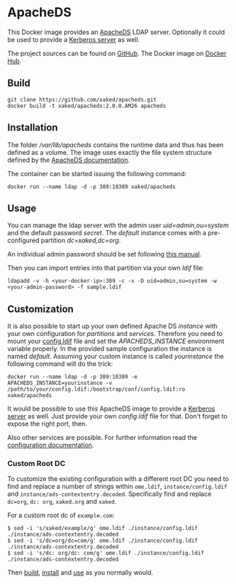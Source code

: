 # ApacheDS

This Docker image provides an [ApacheDS](https://directory.apache.org/apacheds/) LDAP server. Optionally it could be used to provide a [Kerberos server](https://directory.apache.org/apacheds/advanced-ug/2.1-config-description.html#kerberos-server) as well.

The project sources can be found on [GitHub](https://github.com/xaked/apacheds). The Docker image on [Docker Hub](https://registry.hub.docker.com/u/xaked/apacheds/).


## Build

    git clone https://github.com/xaked/apacheds.git
    docker build -t xaked/apacheds:2.0.0.AM26 apacheds


## Installation

The folder */var/lib/apacheds* contains the runtime data and thus has been defined as a volume. The image uses exactly the file system structure defined by the [ApacheDS documentation](https://directory.apache.org/apacheds/advanced-ug/2.2.1-debian-instance-layout.html).

The container can be started issuing the following command:

    docker run --name ldap -d -p 389:10389 xaked/apacheds


## Usage

You can manage the ldap server with the admin user *uid=admin,ou=system* and the default password *secret*. The *default* instance comes with a pre-configured partition *dc=xaked,dc=org*.

An individual admin password should be set following [this manual](https://directory.apache.org/apacheds/basic-ug/1.4.2-changing-admin-password.html).

Then you can import entries into that partition via your own *ldif* file:

    ldapadd -v -h <your-docker-ip>:389 -c -x -D uid=admin,ou=system -w <your-admin-password> -f sample.ldif


## Customization

It is also possible to start up your own defined Apache DS *instance* with your own configuration for *partitions* and *services*. Therefore you need to mount your [config.ldif](https://github.com/xaked/apacheds/blob/master/instance/config.ldif) file and set the *APACHEDS_INSTANCE* environment variable properly. In the provided sample configuration the instance is named *default*. Assuming your custom instance is called *yourinstance* the following command will do the trick:

    docker run --name ldap -d -p 389:10389 -e APACHEDS_INSTANCE=yourinstance -v /path/to/your/config.ldif:/bootstrap/conf/config.ldif:ro xaked/apacheds


It would be possible to use this ApacheDS image to provide a [Kerberos server](https://directory.apache.org/apacheds/advanced-ug/2.1-config-description.html#kerberos-server) as well. Just provide your own *config.ldif* file for that. Don't forget to expose the right port, then.

Also other services are possible. For further information read the [configuration documentation](https://directory.apache.org/apacheds/advanced-ug/2.1-config-description.html).

### Custom Root DC

To customize the existing configuration with a different root DC you need to find and replace a number of strings within `ome.ldif`, `instance/config.ldif` and `instance/ads-contextentry.decoded`. Specifically find and replace `dc=org`, `dc: org`, `xaked.org` and `xaked`.

For a custom root dc of `example.com`:

```shell
$ sed -i 's/xaked/example/g' ome.ldif ./instance/config.ldif ./instance/ads-contextentry.decoded
$ sed -i 's/dc=org/dc=com/g' ome.ldif ./instance/config.ldif ./instance/ads-contextentry.decoded
$ sed -i 's/dc: org/dc: com/g' ome.ldif ./instance/config.ldif ./instance/ads-contextentry.decoded
```

Then [build](##-Build), [install](##-Installation) and [use](##-Usage) as you normally would.
